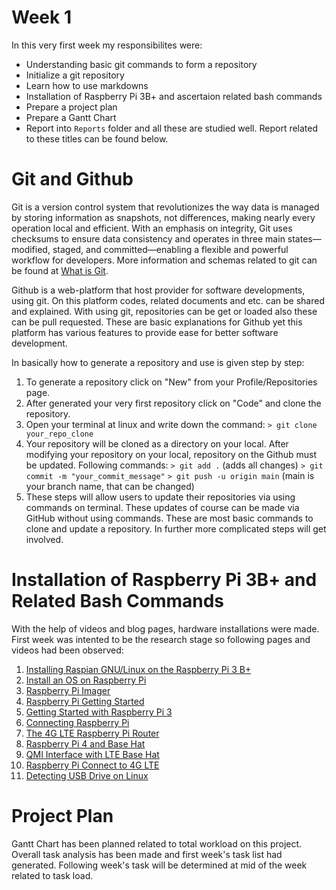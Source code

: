 # Week 1

In this very first week my responsibilites were:
-   Understanding basic git commands to form a repository
-   Initialize a git repository
-   Learn how to use markdowns
-   Installation of Raspberry Pi 3B+ and ascertaion related bash commands
-   Prepare a project plan
-   Prepare a Gantt Chart
-   Report into  `Reports`  folder
and all these are studied well. Report related to these titles can be found below.

# Git and Github

Git is a version control system that revolutionizes the way data is managed by storing information as snapshots, not differences, making nearly every operation local and efficient. With an emphasis on integrity, Git uses checksums to ensure data consistency and operates in three main states—modified, staged, and committed—enabling a flexible and powerful workflow for developers. More information and schemas related to git can be found at [What is Git](https://git-scm.com/book/en/v2/Getting-Started-What-is-Git?).

Github is a web-platform that host provider for software developments, using git. On this platform codes, related documents and etc. can be shared and explained. With using git, repositories can be get or loaded also these can be pull requested. These are basic explanations for Github yet this platform has various features to provide ease for better software development.

In basically how to generate a repository and use is given step by step:
1. To generate a repository click on "New" from your Profile/Repositories page. 
2. After generated your very first repository click on "Code" and clone the repository.
3. Open your terminal at linux and write down the command: 
`> git clone your_repo_clone`
 4. Your repository will be cloned as a directory on your local. After modifying your repository on your local, repository on the Github must be updated. Following commands:
 `> git add .` (adds all changes)
 `> git commit -m "your_commit_message"` 
 `> git push -u origin main` (main is your branch name, that can be changed)
 5. These steps will allow users to update their repositories via using commands on terminal. These updates of course can be made via GitHub without using commands. These are most basic commands to clone and update a repository. In further more complicated steps will get involved.

# Installation of Raspberry Pi 3B+ and Related Bash Commands
With the help of videos and blog pages, hardware installations were made. First week was intented to be the research stage so following pages and videos had been observed:
1. [Installing Raspian GNU/Linux on the Raspberry Pi 3 B+](https://www.davekuhlman.org/raspberry-install-raspian.html)
2. [Install an OS on Raspberry Pi](https://linuxconfig.org/install-an-os-on-your-raspberry-pi-step-by-step)
3. [Raspberry Pi Imager](https://copyprogramming.com/howto/how-to-install-and-use-raspberry-pi-imager)
4. [Raspberry Pi Getting Started](https://www.youtube.com/watch?v=WU-pKdk5Omk)
5. [Getting Started with Raspberry Pi 3](https://www.youtube.com/watch?v=gbJB3387xUw)
6. [Connecting Raspberry Pi](https://www.youtube.com/watch?v=wodWA4AHVEw) 
7. [The 4G LTE Raspberry Pi Router](https://www.youtube.com/watch?v=e4KlUKDai04)
8. [Raspberry Pi 4 and Base Hat](https://www.twilio.com/docs/iot/supersim/getting-started-super-sim-raspberry-pi-sixfab-base-hat)
9. [QMI Interface with LTE Base Hat](https://di-marco.net/blog/it/2020-08-01-qmi_interface_with_lte_base_hat)
10. [Raspberry Pi Connect to 4G LTE](https://newjerseystyle.github.io/en/2020/Raspberry-Pi-connect-to-4G-LTE/)
11. [Detecting USB Drive on Linux](https://www.tutorialspoint.com/how-to-mount-usb-drive-in-a-linux-system)

# Project Plan
Gantt Chart has been planned related to total workload on this project. Overall task analysis has been made and first week's task list had generated. Following week's task will be determined at mid of the week related to task load.

